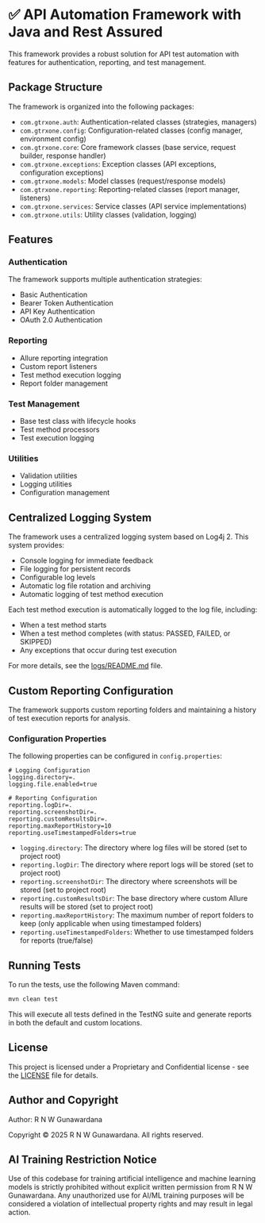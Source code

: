 # ✅ API Automation Framework with Java and Rest Assured

This framework provides a robust solution for API test automation with features for authentication, reporting, and test management.

## Package Structure
The framework is organized into the following packages:

- `com.gtrxone.auth`: Authentication-related classes (strategies, managers)
- `com.gtrxone.config`: Configuration-related classes (config manager, environment config)
- `com.gtrxone.core`: Core framework classes (base service, request builder, response handler)
- `com.gtrxone.exceptions`: Exception classes (API exceptions, configuration exceptions)
- `com.gtrxone.models`: Model classes (request/response models)
- `com.gtrxone.reporting`: Reporting-related classes (report manager, listeners)
- `com.gtrxone.services`: Service classes (API service implementations)
- `com.gtrxone.utils`: Utility classes (validation, logging)

## Features

### Authentication
The framework supports multiple authentication strategies:
- Basic Authentication
- Bearer Token Authentication
- API Key Authentication
- OAuth 2.0 Authentication

### Reporting
- Allure reporting integration
- Custom report listeners
- Test method execution logging
- Report folder management

### Test Management
- Base test class with lifecycle hooks
- Test method processors
- Test execution logging

### Utilities
- Validation utilities
- Logging utilities
- Configuration management

## Centralized Logging System

The framework uses a centralized logging system based on Log4j 2. This system provides:

- Console logging for immediate feedback
- File logging for persistent records
- Configurable log levels
- Automatic log file rotation and archiving
- Automatic logging of test method execution

Each test method execution is automatically logged to the log file, including:
- When a test method starts
- When a test method completes (with status: PASSED, FAILED, or SKIPPED)
- Any exceptions that occur during test execution

For more details, see the [logs/README.md](logs/README.md) file.

## Custom Reporting Configuration

The framework supports custom reporting folders and maintaining a history of test execution reports for analysis.

### Configuration Properties

The following properties can be configured in `config.properties`:

```properties
# Logging Configuration
logging.directory=.
logging.file.enabled=true

# Reporting Configuration
reporting.logDir=.
reporting.screenshotDir=.
reporting.customResultsDir=.
reporting.maxReportHistory=10
reporting.useTimestampedFolders=true
```

- `logging.directory`: The directory where log files will be stored (set to project root)
- `reporting.logDir`: The directory where report logs will be stored (set to project root)
- `reporting.screenshotDir`: The directory where screenshots will be stored (set to project root)
- `reporting.customResultsDir`: The base directory where custom Allure results will be stored (set to project root)
- `reporting.maxReportHistory`: The maximum number of report folders to keep (only applicable when using timestamped folders)
- `reporting.useTimestampedFolders`: Whether to use timestamped folders for reports (true/false)

## Running Tests

To run the tests, use the following Maven command:

```bash
mvn clean test
```

This will execute all tests defined in the TestNG suite and generate reports in both the default and custom locations.

## License

This project is licensed under a Proprietary and Confidential license - see the [LICENSE](LICENSE) file for details.

## Author and Copyright

Author: R N W Gunawardana

Copyright © 2025 R N W Gunawardana. All rights reserved.

## AI Training Restriction Notice

Use of this codebase for training artificial intelligence and machine learning models is strictly prohibited without explicit written permission from R N W Gunawardana. Any unauthorized use for AI/ML training purposes will be considered a violation of intellectual property rights and may result in legal action.
